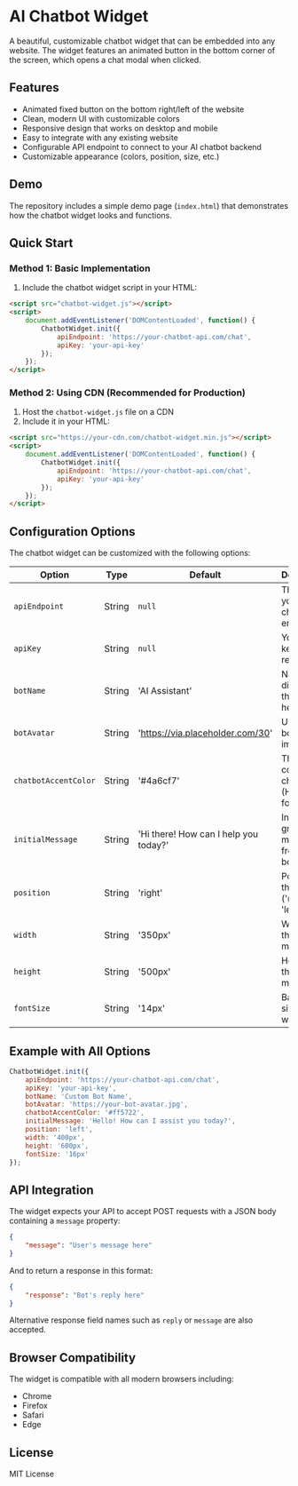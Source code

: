 # AI Chatbot Widget

A beautiful, customizable chatbot widget that can be embedded into any website. The widget features an animated button in the bottom corner of the screen, which opens a chat modal when clicked.

## Features

- Animated fixed button on the bottom right/left of the website
- Clean, modern UI with customizable colors
- Responsive design that works on desktop and mobile
- Easy to integrate with any existing website
- Configurable API endpoint to connect to your AI chatbot backend
- Customizable appearance (colors, position, size, etc.)

## Demo

The repository includes a simple demo page (`index.html`) that demonstrates how the chatbot widget looks and functions.

## Quick Start

### Method 1: Basic Implementation

1. Include the chatbot widget script in your HTML:

```html
<script src="chatbot-widget.js"></script>
<script>
    document.addEventListener('DOMContentLoaded', function() {
        ChatbotWidget.init({
            apiEndpoint: 'https://your-chatbot-api.com/chat',
            apiKey: 'your-api-key'
        });
    });
</script>
```

### Method 2: Using CDN (Recommended for Production)

1. Host the `chatbot-widget.js` file on a CDN
2. Include it in your HTML:

```html
<script src="https://your-cdn.com/chatbot-widget.min.js"></script>
<script>
    document.addEventListener('DOMContentLoaded', function() {
        ChatbotWidget.init({
            apiEndpoint: 'https://your-chatbot-api.com/chat',
            apiKey: 'your-api-key'
        });
    });
</script>
```

## Configuration Options

The chatbot widget can be customized with the following options:

| Option | Type | Default | Description |
|--------|------|---------|-------------|
| `apiEndpoint` | String | `null` | The URL of your chatbot API endpoint |
| `apiKey` | String | `null` | Your API key (if required) |
| `botName` | String | 'AI Assistant' | Name displayed in the chat header |
| `botAvatar` | String | 'https://via.placeholder.com/30' | URL to the bot's avatar image |
| `chatbotAccentColor` | String | '#4a6cf7' | The main color of the chatbot (HEX format) |
| `initialMessage` | String | 'Hi there! How can I help you today?' | Initial greeting message from the bot |
| `position` | String | 'right' | Position of the widget ('right' or 'left') |
| `width` | String | '350px' | Width of the chat modal |
| `height` | String | '500px' | Height of the chat modal |
| `fontSize` | String | '14px' | Base font size for the widget |

## Example with All Options

```javascript
ChatbotWidget.init({
    apiEndpoint: 'https://your-chatbot-api.com/chat',
    apiKey: 'your-api-key',
    botName: 'Custom Bot Name',
    botAvatar: 'https://your-bot-avatar.jpg',
    chatbotAccentColor: '#ff5722',
    initialMessage: 'Hello! How can I assist you today?',
    position: 'left',
    width: '400px',
    height: '600px',
    fontSize: '16px'
});
```

## API Integration

The widget expects your API to accept POST requests with a JSON body containing a `message` property:

```json
{
    "message": "User's message here"
}
```

And to return a response in this format:

```json
{
    "response": "Bot's reply here"
}
```

Alternative response field names such as `reply` or `message` are also accepted.

## Browser Compatibility

The widget is compatible with all modern browsers including:
- Chrome
- Firefox
- Safari
- Edge

## License

MIT License 